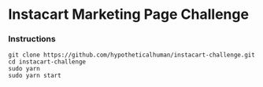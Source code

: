 # Instacart Marketing Page Challenge

### Instructions

```
git clone https://github.com/hypotheticalhuman/instacart-challenge.git
cd instacart-challenge
sudo yarn
sudo yarn start
```
